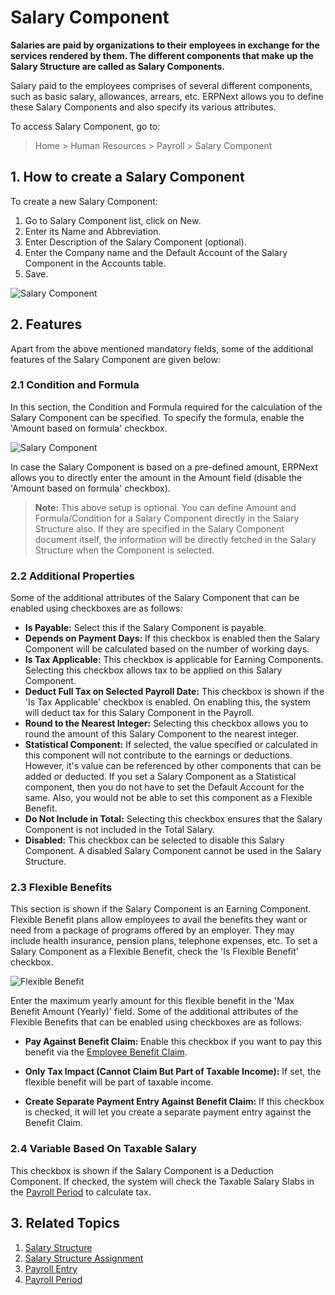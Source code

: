 <!-- add-breadcrumbs -->
# Salary Component

**Salaries are paid by organizations to their employees in exchange for the services rendered by them. The different components that make up the Salary Structure are called as Salary Components.** 

Salary paid to the employees comprises of several different components, such as basic salary, allowances, arrears, etc. ERPNext allows you to define these Salary Components and also specify its various attributes.

To access Salary Component, go to:
> Home > Human Resources > Payroll > Salary Component

## 1. How to create a Salary Component

To create a new Salary Component:

1. Go to Salary Component list, click on New.
2. Enter its Name and Abbreviation.
3. Enter Description of the Salary Component (optional).
1. Enter the Company name and the Default Account of the Salary Component in the Accounts table.
3. Save.

 <img class="screenshot" alt="Salary Component" src="{{docs_base_url}}/assets/img/human-resources/salary-component1.png">

## 2. Features

Apart from the above mentioned mandatory fields, some of the additional features of the Salary Component are given below:

### 2.1 Condition and Formula

In this section, the Condition and Formula required for the calculation of the Salary Component can be specified. To specify the formula, enable the 'Amount based on formula' checkbox. 

<img class="screenshot" alt="Salary Component" src="{{docs_base_url}}/assets/img/human-resources/salary-component2.png">

In case the Salary Component is based on a pre-defined amount, ERPNext allows you to directly enter the amount in the Amount field (disable the 'Amount based on formula' checkbox).

> **Note:** This above setup is optional. You can define Amount and Formula/Condition for a Salary Component directly in the Salary Structure also. If they are specified in the Salary Component document itself, the information will be directly fetched in the Salary Structure when the Component is selected.

### 2.2 Additional Properties

Some of the additional attributes of the Salary Component that can be enabled using checkboxes are as follows:

* **Is Payable:** Select this if the Salary Component is payable.
* **Depends on Payment Days:** If this checkbox is enabled then the Salary Component will be calculated based on the number of working days.
* **Is Tax Applicable:** This checkbox is applicable for Earning Components. Selecting this checkbox allows tax to be applied on this Salary Component.
* **Deduct Full Tax on Selected Payroll Date:** This checkbox is shown if the 'Is Tax Applicable' checkbox is enabled. On enabling this, the system will deduct tax for this Salary Component in the Payroll.
* **Round to the Nearest Integer:** Selecting this checkbox allows you to round the amount of this Salary Component to the nearest integer.
* **Statistical Component:** If selected, the value specified or calculated in this component will not contribute to the earnings or deductions. However, it's value can be referenced by other components that can be added or deducted. If you set a Salary Component as a Statistical component, then you do not have to set the Default Account for the same. Also, you would not be able to set this component as a Flexible Benefit.
* **Do Not Include in Total:** Selecting this checkbox ensures that the Salary Component is not included in the Total Salary.
* **Disabled:** This checkbox can be selected to disable this Salary Component. A disabled Salary Component cannot be used in the Salary Structure.


### 2.3 Flexible Benefits

This section is shown if the Salary Component is an Earning Component. Flexible Benefit plans allow employees to avail the benefits they want or need from a package of programs offered by an employer. They may include health insurance, pension plans, telephone expenses, etc. To set a Salary Component as a Flexible Benefit, check the 'Is Flexible Benefit' checkbox.

<img class="screenshot" alt="Flexible Benefit" src="{{docs_base_url}}/assets/img/human-resources/flexible-ben.png">

Enter the maximum yearly amount for this flexible benefit in the 'Max Benefit Amount (Yearly)' field. Some of the additional attributes of the Flexible Benefits that can be enabled using checkboxes are as follows:   

* **Pay Against Benefit Claim:** Enable this checkbox if you want to pay this benefit via the [Employee Benefit Claim](/docs/user/manual/en/human-resources/employee-benefit-claim).

* **Only Tax Impact (Cannot Claim But Part of Taxable Income):** If set, the flexible benefit will be part of taxable income.

* **Create Separate Payment Entry Against Benefit Claim:** If this checkbox is checked, it will let you create a separate payment entry against the Benefit Claim.


### 2.4 Variable Based On Taxable Salary

This checkbox is shown if the Salary Component is a Deduction Component. If checked, the system will check the Taxable Salary Slabs in the [Payroll Period](/docs/user/manual/en/human-resources/payroll-period) to calculate tax.

## 3. Related Topics

1. [Salary Structure](/docs/user/manual/en/human-resources/salary-structure)
1. [Salary Structure Assignment](/docs/user/manual/en/human-resources/salary-structure-assignment)
1. [Payroll Entry](/docs/user/manual/en/human-resources/payroll-entry)
1. [Payroll Period](/docs/user/manual/en/human-resources/payroll-period)
